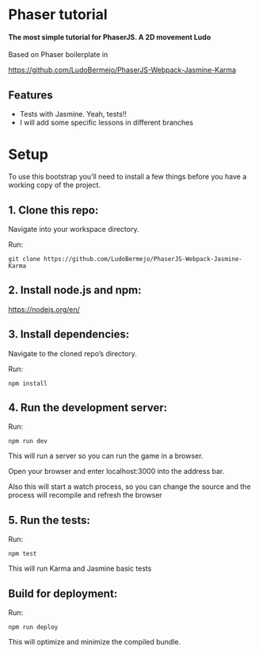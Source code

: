 # Phaser tutorial
#### The most simple tutorial for PhaserJS. A 2D movement Ludo 

Based on Phaser boilerplate in

https://github.com/LudoBermejo/PhaserJS-Webpack-Jasmine-Karma

## Features
- Tests with Jasmine. Yeah, tests!!
- I will add some specific lessons in different branches

# Setup
To use this bootstrap you’ll need to install a few things before you have a working copy of the project.

## 1. Clone this repo:

Navigate into your workspace directory.

Run:

```git clone https://github.com/LudoBermejo/PhaserJS-Webpack-Jasmine-Karma```

## 2. Install node.js and npm:

https://nodejs.org/en/


## 3. Install dependencies:

Navigate to the cloned repo’s directory.

Run:

```npm install```

## 4. Run the development server:

Run:

```npm run dev```

This will run a server so you can run the game in a browser.

Open your browser and enter localhost:3000 into the address bar.

Also this will start a watch process, so you can change the source and the process will recompile and refresh the browser

## 5. Run the tests:

Run:

```npm test```

This will run Karma and Jasmine basic tests

## Build for deployment:

Run:

```npm run deploy```

This will optimize and minimize the compiled bundle.


